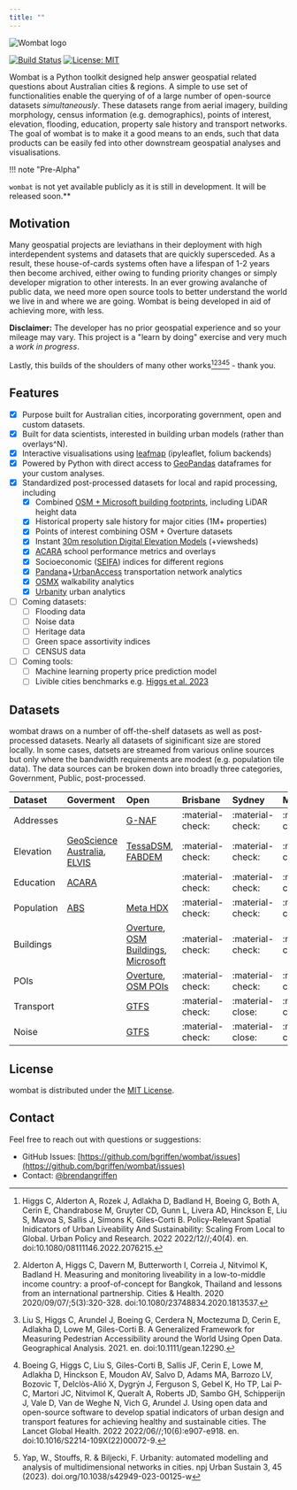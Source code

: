 ```yaml
---
title: ""
---
```


![Wombat logo](/assets/wombat.png)

[![Build Status](https://travis-ci.com/bgriffen/wombat.svg?branch=master)](https://travis-ci.com/bgriffen/wombat)
[![License: MIT](https://img.shields.io/badge/License-MIT-yellow.svg)](https://opensource.org/licenses/MIT)

Wombat is a Python toolkit designed help answer geospatial related questions about Australian cities & regions. A simple to use set of functionalities enable the querying of of a large number of open-source datasets *simultaneously*. These datasets range from aerial imagery, building morphology, census information (e.g. demographics), points of interest, elevation, flooding, education, property sale history and transport networks. The goal of wombat is to make it a good means to an ends, such that data products can be easily fed into other downstream geospatial analyses and visualisations.

!!! note "Pre-Alpha"

`wombat` is not yet available publicly as it is still in development. It will be released soon.**

## Motivation

Many geospatial projects are leviathans in their deployment with high interdependent systems and datasets that are quickly supersceded. As a result, these house-of-cards systems often have a lifespan of 1-2 years then become archived, either owing to funding priority changes or simply developer migration to other interests. In an ever growing avalanche of public data, we need more open source tools to better understand the world we live in and where we are going. Wombat is being developed in aid of achieving more, with less.

**Disclaimer:** The developer has no prior geospatial experience and so your mileage may vary. This project is a "learn by doing" exercise and very much a *work in progress*.

Lastly, this builds of the shoulders of many other works[^1][^2][^3][^4][^5] - thank you.

## Features

- [x] Purpose built for Australian cities, incorporating government, open and custom datasets.
- [x] Built for data scientists, interested in building urban models (rather than overlays^N).
- [x] Interactive visualisations using [leafmap](https://leafmap.org/) (ipyleaflet, folium backends)
- [x] Powered by Python with direct access to [GeoPandas](https://geopandas.org/en/stable/) dataframes for your custom analyses.
- [x] Standardized post-processed datasets for local and rapid processing, including
    * [x] Combined [OSM + Microsoft building footprints](/building), including LiDAR height data
    * [x] Historical property sale history for major cities (1M+ properties)
    * [x] Points of interest combining OSM + Overture datasets
    * [x] Instant [30m resolution Digital Elevation Models](/elevation) (+viewsheds)
    * [x] [ACARA](https://www.acara.edu.au/) school performance metrics and overlays
    * [x] Socioeconomic ([SEIFA](https://www.abs.gov.au/websitedbs/censushome.nsf/home/seifa)) indices for different regions
    * [x] [Pandana](https://github.com/UDST/pandana)+[UrbanAccess](https://udst.github.io/urbanaccess/index.html) transportation network analytics
    * [x] [OSMX](https://osmnx.readthedocs.io/en/stable/) walkability analytics
    * [x] [Urbanity](https://github.com/winstonyym/urbanity) urban analytics
- [ ] Coming datasets:
    * [ ] Flooding data    
    * [ ] Noise data    
    * [ ] Heritage data
    * [ ] Green space assortivity indices
    * [ ] CENSUS data
- [ ] Coming tools:
    * [ ] Machine learning property price prediction model    
    * [ ] Livible cities benchmarks e.g. [Higgs et al. 2023](https://www.nature.com/articles/s41597-023-02013-5)

## Datasets

wombat draws on a number of off-the-shelf datasets as well as post-processed datasets. Nearly all datasets of siginificant size are stored locally. In some cases, datsets are streamed from various online sources but only where the bandwidth requirements are modest (e.g. population tile data). The data sources can be broken down into broadly three categories, Government, Public, post-processed.

| Dataset  | Goverment | Open | Brisbane | Sydney | Melbourne | Perth | Adelaide | Hobart | Canberra | Darwin |
| :--- | :--- | :--- | :--- | :--- | :--- | :--- | :--- | :--- | :--- | :--- |
| Addresses |  | [G-NAF](https://geoscape.com.au/data/g-naf/) | :material-check: | :material-check: | :material-check: | :material-check: | :material-check: | :material-check: | :material-check: | :material-check: |
| Elevation | [GeoScience Australia](https://www.ga.gov.au/scientific-topics/national-location-information/topographic-maps-data/topographic-maps), [ELVIS](https://elevation.fsdf.org.au/) | [TessaDSM](https://tessadem.com), [FABDEM](https://research-information.bris.ac.uk/en/datasets/fabdem-v1-2) | :material-check: | :material-check: | :material-check: | :material-check: | :material-check: | :material-check: | :material-check: | :material-check: |
| Education | [ACARA](https://acara.edu.au/contact-us/acara-data-access) | | :material-check: | :material-check: | :material-check: | :material-check: | :material-check: | :material-check: | :material-check: | :material-check: |
| Population | [ABS](https://maps.abs.gov.au/) | [Meta HDX](https://dataforgood.facebook.com/dfg/docs/high-resolution-population-density-maps-demographic-estimates-documentation#how-to-access-data) | :material-check: | :material-check: | :material-check: | :material-check: | :material-check: | :material-check: | :material-check: | :material-check: |
| Buildings |  | [Overture](https://overturemaps.org/), [OSM Buildings](https://osmbuildings.org/), [Microsoft](https://github.com/microsoft/GlobalMLBuildingFootprints) | :material-check: | :material-check: | :material-check: | :material-check: | :material-check: | :material-check: | :material-check: | :material-check: |
| POIs | | [Overture](https://overturemaps.org/), [OSM POIs](https://openpoimap.org/) | :material-check: | :material-check: | :material-check: | :material-check: | :material-check: | :material-check: | :material-check: | :material-check: |
| Transport | |  [GTFS](https://gtfs.org/) | :material-check: | :material-close: | :material-close: | :material-close: | :material-close: | :material-close: | :material-close: | :material-close: |
| Noise | |  [GTFS](https://www.data.brisbane.qld.gov.au/data/dataset/city-plan-2014-transport-noise-corridor-overlay) | :material-check: | :material-close: | :material-close: | :material-close: | :material-close: | :material-close: | :material-close: | :material-close: |

## License

wombat is distributed under the [MIT License](https://github.com/bgriffen/wombat/blob/main/LICENSE).

## Contact

Feel free to reach out with questions or suggestions:

- GitHub Issues: [https://github.com/bgriffen/wombat/issues](https://github.com/bgriffen/wombat/issues)
- Contact: [@brendangriffen](http://www.twitter.com/brendangriffen)

[^1]: Higgs C, Alderton A, Rozek J, Adlakha D, Badland H, Boeing G, Both A, Cerin E, Chandrabose M, Gruyter CD, Gunn L, Livera AD, Hinckson E, Liu S, Mavoa S, Sallis J, Simons K, Giles-Corti B. Policy-Relevant Spatial Inidicators of Urban Liveability And Sustainability: Scaling From Local to Global. Urban Policy and Research. 2022 2022/12//;40(4). en. doi:10.1080/08111146.2022.2076215.

[^2]: Alderton A, Higgs C, Davern M, Butterworth I, Correia J, Nitvimol K, Badland H. Measuring and monitoring liveability in a low-to-middle income country: a proof-of-concept for Bangkok, Thailand and lessons from an international partnership. Cities & Health. 2020 2020/09/07/;5(3):320-328. doi:10.1080/23748834.2020.1813537.

[^3]: Liu S, Higgs C, Arundel J, Boeing G, Cerdera N, Moctezuma D, Cerin E, Adlakha D, Lowe M, Giles-Corti B. A Generalized Framework for Measuring Pedestrian Accessibility around the World Using Open Data. Geographical Analysis. 2021. en. doi:10.1111/gean.12290.

[^4]: Boeing G, Higgs C, Liu S, Giles-Corti B, Sallis JF, Cerin E, Lowe M, Adlakha D, Hinckson E, Moudon AV, Salvo D, Adams MA, Barrozo LV, Bozovic T, Delclòs-Alió X, Dygrýn J, Ferguson S, Gebel K, Ho TP, Lai P-C, Martori JC, Nitvimol K, Queralt A, Roberts JD, Sambo GH, Schipperijn J, Vale D, Van de Weghe N, Vich G, Arundel J. Using open data and open-source software to develop spatial indicators of urban design and transport features for achieving healthy and sustainable cities. The Lancet Global Health. 2022 2022/06//;10(6):e907-e918. en. doi:10.1016/S2214-109X(22)00072-9.

[^5]: Yap, W., Stouffs, R. & Biljecki, F. Urbanity: automated modelling and analysis of multidimensional networks in cities. npj Urban Sustain 3, 45 (2023). doi.org/10.1038/s42949-023-00125-w
